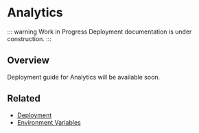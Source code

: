 # Analytics

::: warning Work in Progress
Deployment documentation is under construction.
:::

## Overview

Deployment guide for Analytics will be available soon.

## Related

- [Deployment](/deployment/)
- [Environment Variables](/guide/environment)
